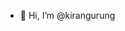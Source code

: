 - 👋 Hi, I’m @kirangurung

<!---
kirangurungnhs/kirangurungnhs is a ✨ special ✨ repository because its `README.md` (this file) appears on your GitHub profile.
You can click the Preview link to take a look at your changes.
--->
